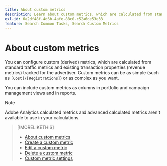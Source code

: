 ```yaml
---
title: About custom metrics
description: Learn about custom metrics, which are calculated from standard metrics.
exl-id: 6a2df48f-4d6b-4afe-88c0-c52a6de53e33
feature: Search Common Tasks, Search Custom Metrics
---
```

# About custom metrics

You can configure custom (derived) metrics, which are calculated from standard traffic metrics and existing transaction properties (revenue metrics) tracked for the advertiser. Custom metrics can be as simple (such as `[Cost]/[Registrations]`) or as complex as
you want.

You can include custom metrics as columns in portfolio and campaign management views and in reports.

>[!NOTE]
>
>Adobe Analytics calculated metrics and advanced calculated metrics aren't available to use in your calculations.

>[!MORELIKETHIS]
>
>* [About custom metrics](custom-metric-about.md)
>* [Create a custom metric](custom-metric-create.md)
>* [Edit a custom metric](custom-metric-edit.md)
>* [Delete a custom metric](custom-metric-delete.md)
>* [Custom metric settings](custom-metric-settings.md)
